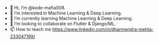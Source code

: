 - 👋 Hi, I’m @kode-mafia008.
- 👀 I’m interested in Machine Learning & Deep Learning.
- 🌱 I’m currently learning Machine Learning & Deep Learning.
- 💞️ I’m looking to collaborate on Flutter & Django/ML.
- 📫 How to reach me https://www.linkedin.com/in/dharmendra-mehta-233047199/

<!---
kode-mafia008/kode-mafia008 is a ✨ special ✨ repository because its `README.md` (this file) appears on your GitHub profile.
You can click the Preview link to take a look at your changes.
--->

